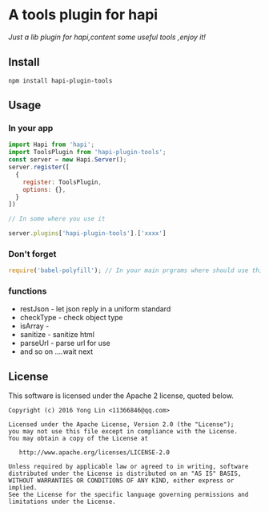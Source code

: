 # A tools plugin for hapi

*Just a lib plugin for hapi,content some useful tools ,enjoy it!*


## Install

```
npm install hapi-plugin-tools

```
## Usage
### In your app
```js
import Hapi from 'hapi';
import ToolsPlugin from 'hapi-plugin-tools';
const server = new Hapi.Server();
server.register([
  {
    register: ToolsPlugin,
    options: {},
  }
])

// In some where you use it

server.plugins['hapi-plugin-tools'].['xxxx']
```
### Don't forget
```js
require('babel-polyfill'); // In your main prgrams where should use this module
```

### functions
* restJson - let json reply in a  uniform standard
* checkType - check object type
* isArray -
* sanitize - sanitize html
* parseUrl - parse url for use
* and so on ....wait next

## License

This software is licensed under the Apache 2 license, quoted below.

    Copyright (c) 2016 Yong Lin <11366846@qq.com>

    Licensed under the Apache License, Version 2.0 (the "License");
    you may not use this file except in compliance with the License.
    You may obtain a copy of the License at

       http://www.apache.org/licenses/LICENSE-2.0

    Unless required by applicable law or agreed to in writing, software
    distributed under the License is distributed on an "AS IS" BASIS,
    WITHOUT WARRANTIES OR CONDITIONS OF ANY KIND, either express or implied.
    See the License for the specific language governing permissions and
    limitations under the License.
